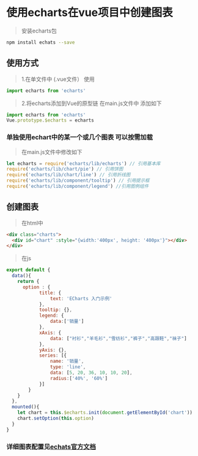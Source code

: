# 使用echarts在vue项目中创建图表

> 安装echarts包

``` bash
npm install echats --save
```

## 使用方式

> 1.在单文件中 (.vue文件） 使用

``` js
import echarts from 'echarts'
```

> 2.将echarts添加到Vue的原型链
> 在main.js文件中 添加如下

``` js
import echarts from 'echarts'
Vue.prototype.$echarts = echarts
```

### 单独使用echart中的某一个或几个图表 可以按需加载

> 在main.js文件中修改如下

``` js
let echarts = require('echarts/lib/echarts') // 引用基本库
require('echarts/lib/chart/pie') // 引用饼图
require('echarts/lib/chart/line') // 引用折线图
require('echarts/lib/component/tooltip') // 引用提示框
require('echarts/lib/component/legend') //引用图例组件
```

## 创建图表

> 在html中

```html
<div class="charts">
  <div id="chart" :style="{width:'400px', height: '400px'}"></div>
</div>
```

> 在js

```js
export default {
  data(){
    return {
      option : {
            title: {
                text: 'ECharts 入门示例'
            },
            tooltip: {},
            legend: {
                data:['销量']
            },
            xAxis: {
                data: ["衬衫","羊毛衫","雪纺衫","裤子","高跟鞋","袜子"]
            },
            yAxis: {},
            series: [{
                name: '销量',
                type: 'line',
                data: [5, 20, 36, 10, 10, 20],
                radius:['40%', '60%']
            }]
        }
    }
  },
  mounted(){
    let chart = this.$echarts.init(document.getElementById('chart'))
    chart.setOption(this.option)
  }
}
```

### 详细图表配置见[echats官方文档](http://www.echartsjs.com/option.html#title)